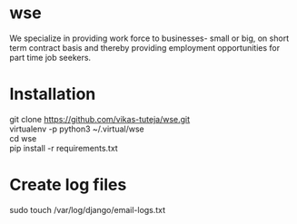 # wse
We specialize in providing work force to businesses- small or big, on short term contract basis and thereby providing employment opportunities for part time job seekers.

# Installation
git clone https://github.com/vikas-tuteja/wse.git<br>
virtualenv -p python3 ~/.virtual/wse<br>
cd wse<br>
pip install -r requirements.txt<br>

# Create log files
sudo touch /var/log/django/email-logs.txt<br>
